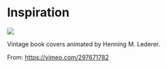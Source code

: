 # Inspiration

![](https://db-feed.s3.amazonaws.com/legacy/Screen_Shot_2018_10_30_at_11_47_21_AM-1540914510859.png)

Vintage book covers animated by Henning M. Lederer.

From: https://vimeo.com/297671782